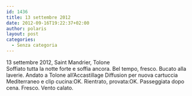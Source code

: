 ```yaml
---
id: 1436
title: 13 settembre 2012
date: 2012-09-16T19:22:37+02:00
author: polaris
layout: post
categories:
  - Senza categoria
---
```

13 settembre 2012, Saint Mandrier, Tolone  
Soffiato tutta la notte forte e soffia ancora. Bel tempo, fresco. Bucato alla laverie. Andato a Tolone all&#8217;Accastillage Diffusion per nuova cartuccia Mediterraneo e clip cucina:OK. Rientrato, provata:OK. Passeggiata dopo cena. Fresco. Vento calato.